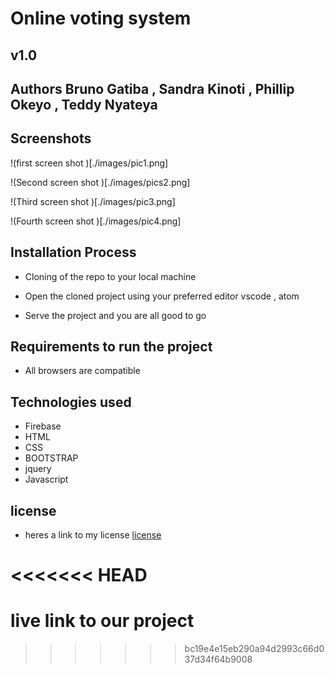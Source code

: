 # Online voting system 


## v1.0 


## Authors Bruno Gatiba ,  Sandra Kinoti , Phillip Okeyo , Teddy Nyateya 



## Screenshots

!(first screen shot )[./images/pic1.png]



!(Second screen shot )[./images/pics2.png]



!(Third screen shot )[./images/pic3.png]


!(Fourth screen shot )[./images/pic4.png]



## Installation Process 
* Cloning of the repo to your local machine 

* Open the cloned project using your preferred editor vscode , atom

* Serve the project and you are all good to go 

##  Requirements to run the project 

* All browsers are compatible 



## Technologies used 
* Firebase 
* HTML 
* CSS 
* BOOTSTRAP 
* jquery
* Javascript 



## license
* heres a link to my license [license](license)









<<<<<<< HEAD
=======
 # live link to our project 
>>>>>>> bc19e4e15eb290a94d2993c66d037d34f64b9008
